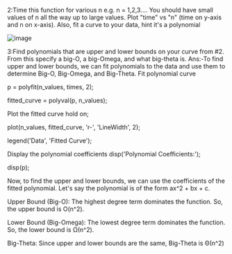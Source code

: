 2:Time this function for various n e.g. n = 1,2,3.... You should have small values of n all the way up to large values. Plot "time" vs "n" (time on y-axis and n on x-axis). Also, fit a curve to your data, hint it's a polynomial

![image](https://github.com/user-attachments/assets/9d45865e-a96b-415e-b4b9-c8c3cbe50e32)

3:Find polynomials that are upper and lower bounds on your curve from #2. From this specify a big-O, a big-Omega, and what big-theta is.
Ans:-To find upper and lower bounds, we can fit polynomials to the data 
and use them to determine Big-O, Big-Omega, and Big-Theta.
 Fit polynomial curve
 
p = polyfit(n_values, times, 2);

fitted_curve = polyval(p, n_values);

 Plot the fitted curve
hold on;

plot(n_values, fitted_curve, 'r-', 'LineWidth', 2);

legend('Data', 'Fitted Curve');

 Display the polynomial coefficients
disp('Polynomial Coefficients:');

disp(p);

Now, to find the upper and lower bounds, we can use the coefficients 
of the fitted polynomial. Let's say the polynomial is of the form 
ax^2 + bx + c.

Upper Bound (Big-O): The highest degree term dominates the function. 
So, the upper bound is O(n^2).

Lower Bound (Big-Omega): The lowest degree term dominates the 
function. So, the lower bound is Ω(n^2).

Big-Theta: Since upper and lower bounds are the same, Big-Theta is 
Θ(n^2)
